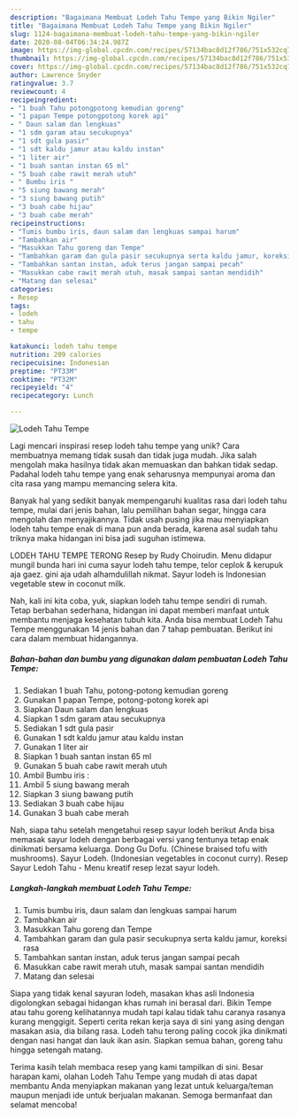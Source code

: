 ```yaml
---
description: "Bagaimana Membuat Lodeh Tahu Tempe yang Bikin Ngiler"
title: "Bagaimana Membuat Lodeh Tahu Tempe yang Bikin Ngiler"
slug: 1124-bagaimana-membuat-lodeh-tahu-tempe-yang-bikin-ngiler
date: 2020-08-04T06:34:24.987Z
image: https://img-global.cpcdn.com/recipes/57134bac8d12f786/751x532cq70/lodeh-tahu-tempe-foto-resep-utama.jpg
thumbnail: https://img-global.cpcdn.com/recipes/57134bac8d12f786/751x532cq70/lodeh-tahu-tempe-foto-resep-utama.jpg
cover: https://img-global.cpcdn.com/recipes/57134bac8d12f786/751x532cq70/lodeh-tahu-tempe-foto-resep-utama.jpg
author: Lawrence Snyder
ratingvalue: 3.7
reviewcount: 4
recipeingredient:
- "1 buah Tahu potongpotong kemudian goreng"
- "1 papan Tempe potongpotong korek api"
- " Daun salam dan lengkuas"
- "1 sdm garam atau secukupnya"
- "1 sdt gula pasir"
- "1 sdt kaldu jamur atau kaldu instan"
- "1 liter air"
- "1 buah santan instan 65 ml"
- "5 buah cabe rawit merah utuh"
- " Bumbu iris "
- "5 siung bawang merah"
- "3 siung bawang putih"
- "3 buah cabe hijau"
- "3 buah cabe merah"
recipeinstructions:
- "Tumis bumbu iris, daun salam dan lengkuas sampai harum"
- "Tambahkan air"
- "Masukkan Tahu goreng dan Tempe"
- "Tambahkan garam dan gula pasir secukupnya serta kaldu jamur, koreksi rasa"
- "Tambahkan santan instan, aduk terus jangan sampai pecah"
- "Masukkan cabe rawit merah utuh, masak sampai santan mendidih"
- "Matang dan selesai"
categories:
- Resep
tags:
- lodeh
- tahu
- tempe

katakunci: lodeh tahu tempe 
nutrition: 209 calories
recipecuisine: Indonesian
preptime: "PT33M"
cooktime: "PT32M"
recipeyield: "4"
recipecategory: Lunch

---
```



![Lodeh Tahu Tempe](https://img-global.cpcdn.com/recipes/57134bac8d12f786/751x532cq70/lodeh-tahu-tempe-foto-resep-utama.jpg)

Lagi mencari inspirasi resep lodeh tahu tempe yang unik? Cara membuatnya memang tidak susah dan tidak juga mudah. Jika salah mengolah maka hasilnya tidak akan memuaskan dan bahkan tidak sedap. Padahal lodeh tahu tempe yang enak seharusnya mempunyai aroma dan cita rasa yang mampu memancing selera kita.

Banyak hal yang sedikit banyak mempengaruhi kualitas rasa dari lodeh tahu tempe, mulai dari jenis bahan, lalu pemilihan bahan segar, hingga cara mengolah dan menyajikannya. Tidak usah pusing jika mau menyiapkan lodeh tahu tempe enak di mana pun anda berada, karena asal sudah tahu triknya maka hidangan ini bisa jadi suguhan istimewa.

LODEH TAHU TEMPE TERONG Resep by Rudy Choirudin. Menu didapur mungil bunda hari ini cuma sayur lodeh tahu tempe, telor ceplok &amp; kerupuk aja gaez. gini aja udah alhamdulillah nikmat. Sayur lodeh is Indonesian vegetable stew in coconut milk.


Nah, kali ini kita coba, yuk, siapkan lodeh tahu tempe sendiri di rumah. Tetap berbahan sederhana, hidangan ini dapat memberi manfaat untuk membantu menjaga kesehatan tubuh kita. Anda bisa membuat Lodeh Tahu Tempe menggunakan 14 jenis bahan dan 7 tahap pembuatan. Berikut ini cara dalam membuat hidangannya.

<!--inarticleads1-->

##### Bahan-bahan dan bumbu yang digunakan dalam pembuatan Lodeh Tahu Tempe:

1. Sediakan 1 buah Tahu, potong-potong kemudian goreng
1. Gunakan 1 papan Tempe, potong-potong korek api
1. Siapkan  Daun salam dan lengkuas
1. Siapkan 1 sdm garam atau secukupnya
1. Sediakan 1 sdt gula pasir
1. Gunakan 1 sdt kaldu jamur atau kaldu instan
1. Gunakan 1 liter air
1. Siapkan 1 buah santan instan 65 ml
1. Gunakan 5 buah cabe rawit merah utuh
1. Ambil  Bumbu iris :
1. Ambil 5 siung bawang merah
1. Siapkan 3 siung bawang putih
1. Sediakan 3 buah cabe hijau
1. Gunakan 3 buah cabe merah


Nah, siapa tahu setelah mengetahui resep sayur lodeh berikut Anda bisa memasak sayur lodeh dengan berbagai versi yang tentunya tetap enak dinikmati bersama keluarga. Dong Gu Dofu. (Chinese braised tofu with mushrooms). Sayur Lodeh. (Indonesian vegetables in coconut curry). Resep Sayur Ledoh Tahu - Menu kreatif resep lezat sayur lodeh. 

<!--inarticleads2-->

##### Langkah-langkah membuat Lodeh Tahu Tempe:

1. Tumis bumbu iris, daun salam dan lengkuas sampai harum
1. Tambahkan air
1. Masukkan Tahu goreng dan Tempe
1. Tambahkan garam dan gula pasir secukupnya serta kaldu jamur, koreksi rasa
1. Tambahkan santan instan, aduk terus jangan sampai pecah
1. Masukkan cabe rawit merah utuh, masak sampai santan mendidih
1. Matang dan selesai


Siapa yang tidak kenal sayuran lodeh, masakan khas asli Indonesia digolongkan sebagai hidangan khas rumah ini berasal dari. Bikin Tempe atau tahu goreng kelihatannya mudah tapi kalau tidak tahu caranya rasanya kurang menggigit. Seperti cerita rekan kerja saya di sini yang asing dengan masakan asia, dia bilang rasa. Lodeh tahu terong paling cocok jika dinikmati dengan nasi hangat dan lauk ikan asin. Siapkan semua bahan, goreng tahu hingga setengah matang. 

Terima kasih telah membaca resep yang kami tampilkan di sini. Besar harapan kami, olahan Lodeh Tahu Tempe yang mudah di atas dapat membantu Anda menyiapkan makanan yang lezat untuk keluarga/teman maupun menjadi ide untuk berjualan makanan. Semoga bermanfaat dan selamat mencoba!
